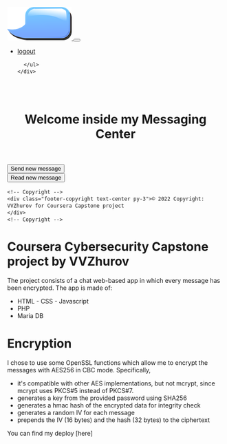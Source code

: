 </html>
<!DOCTYPE html>
<html lang="en">
<head>
  <title>after login</title>
  <meta charset="utf-8">
  <meta name="viewport" content="width=device-width, initial-scale=1">
  <link rel="stylesheet" href="./assets/css/bootstrap.min.css">
  <script src="./assets/js/jquery-3.4.0.js"></script>
  <script src="./assets/js/bootstrap.min.js"></script>

  <link rel="stylesheet" href="./assets/css/style.css" type="text/css">
</head>
<body>

  <nav class="navbar navbar-expand-lg navbar-dark bg-dark">
  <div class="container">
    <a class="navbar-brand" href="./index.php">
          <img id ="mainlogo"src="./assets/img/logo.png" alt="logo">
        </a>
    <button class="navbar-toggler" type="button" data-toggle="collapse" data-target="#navbarResponsive" aria-controls="navbarResponsive" aria-expanded="false" aria-label="Toggle navigation">
          <span class="navbar-toggler-icon"></span>
        </button>
    <div class="collapse navbar-collapse" id="navbarResponsive">
      <ul class="navbar-nav ml-auto">
          <li class="nav-item">
              <a class="nav-link" id="logout" href="./logout.php">logout</a>
          </li>

      </ul>
    </div>
  </div>
</nav>

<!-- Page Content -->

<br><br>
<center><h1>Welcome inside my Messaging Center</h1></center>
<br><br>
<div class="row d-flex flex-row justify-content-center my-flex-container">
          <div class="col-xs-6 col-sm-6 col-md-6 my-flex-item">
            <button onclick="location.href='send.php'" class="btn btn-lg btn-success btn-block">Send new message</button>
          </div>
          <div class="col-xs-6 col-sm-6 col-md-6 my-flex-item">
            <button onclick="location.href='read.php'" class="btn btn-lg btn-dark btn-block">Read new message</button>
          </div>
</div>




<!-- Footer -->
<footer class="page-footer font-small blue pt-4">


    <!-- Copyright -->
    <div class="footer-copyright text-center py-3">© 2022 Copyright:  VVZhurov for Coursera Capstone project 
    </div>
    <!-- Copyright -->

  </footer>
  <!-- Footer -->

</body>
</html>


<?php
session_start();

if(!isset($_SESSION[`name`]))
{
	header('Location: ./login.php');
}
?>


# Coursera Cybersecurity Capstone project by VVZhurov

The project consists of a chat web-based app in which every message has been encrypted.
The app is made of:
  - HTML - CSS - Javascript
  - PHP
  - Maria DB

# Encryption 

I chose to use some OpenSSL functions which allow me to encrypt the messages with AES256 in CBC mode.
Specifically,
- it's compatible with other AES implementations, but not mcrypt, since mcrypt uses PKCS#5 instead of PKCS#7.
- generates a key from the provided password using SHA256
- generates a hmac hash of the encrypted data for integrity check
- generates a random IV for each message
- prepends the IV (16 bytes) and the hash (32 bytes) to the ciphertext

You can find my deploy  [here]
